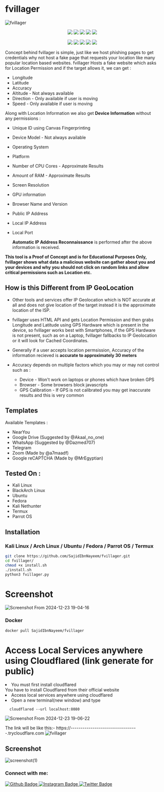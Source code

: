 # fvillager
![fvillager](https://github.com/user-attachments/assets/09b7d6d2-87ed-44cf-88b7-dac0e768782f)
<p align="center">
  <img src="https://img.shields.io/badge/Version-1.2.1-green?style=for-the-badge">
  <img src="https://img.shields.io/github/license/SajidIbnNayeem/fvillager?style=for-the-badge">
  <img src="https://img.shields.io/github/stars/SajidIbnNayeem/fvillager?style=for-the-badge">
  <img src="https://img.shields.io/github/issues/SajidIbnNayeem/fvillager?color=red&style=for-the-badge">
  <img src="https://img.shields.io/github/forks/SajidIbnNayeem/fvillager?color=teal&style=for-the-badge">
</p>
<p align="center">
  <img src="https://img.shields.io/badge/Author-SajidIbnNayeem-blue?style=flat-square">
  <img src="https://img.shields.io/badge/Open%20Source-Yes-darkgreen?style=flat-square">
  <img src="https://img.shields.io/badge/Maintained%3F-Yes-lightblue?style=flat-square">
  <img src="https://img.shields.io/badge/Written%20In-Bash-darkcyan?style=flat-square">
  <img src="https://hits.seeyoufarm.com/api/count/incr/badge.svg?url=https%3A%2F%2Fgithub.com%2Fhtr-tech%2Fzphisher&title=Visitors&edge_flat=false"/></a>
</p>

Concept behind fvillager is simple,
just like we host phishing pages to get credentials why not host a fake page that requests your location like many popular location based websites.
fvillager Hosts a fake website which asks for Location Permission and if the target allows it, we can get :

* Longitude
* Latitude
* Accuracy
* Altitude - Not always available
* Direction - Only available if user is moving
* Speed - Only available if user is moving

Along with Location Information we also get **Device Information** without any permissions :

* Unique ID using Canvas Fingerprinting
* Device Model - Not always available
* Operating System
* Platform
* Number of CPU Cores - Approximate Results
* Amount of RAM - Approximate Results
* Screen Resolution
* GPU information
* Browser Name and Version
* Public IP Address
* Local IP Address
* Local Port


  **Automatic IP Address Reconnaissance** is performed after the above information is received.

**This tool is a Proof of Concept and is for Educational Purposes Only, fvillager shows what data a malicious website can gather about you and your devices and why you should not click on random links and allow critical permissions such as Location etc.**

## How is this Different from IP GeoLocation

* Other tools and services offer IP Geolocation which is NOT accurate at all and does not give location of the target instead it is the approximate location of the ISP.

* fvillager uses HTML API and gets Location Permission and then grabs Longitude and Latitude using GPS Hardware which is present in the device, so fvillager works best with Smartphones, if the GPS Hardware is not present, such as on a Laptop, fvillager fallbacks to IP Geolocation or it will look for Cached Coordinates.  

* Generally if a user accepts location permsission, Accuracy of the information recieved is **accurate to approximately 30 meters**

* Accuracy depends on multiple factors which you may or may not control such as :
  * Device - Won't work on laptops or phones which have broken GPS
  * Browser - Some browsers block javascripts
  * GPS Calibration - If GPS is not calibrated you may get inaccurate results and this is very common
 
## Templates

Available Templates : 

* NearYou
* Google Drive (Suggested by @Akaal_no_one)
* WhatsApp (Suggested by @Dazmed707)
* Telegram
* Zoom (Made by @a7maadf)
* Google reCAPTCHA (Made by @MrEgyptian)

## Tested On :

* Kali Linux
* BlackArch Linux
* Ubuntu
* Fedora
* Kali Nethunter
* Termux
* Parrot OS

## Installation

### Kali Linux / Arch Linux / Ubuntu / Fedora / Parrot OS / Termux

```bash
git clone https://github.com/SajidIbnNayeem/fvillager.git
cd fvillager/
chmod +x install.sh
./install.sh
python3 fvillager.py
```
# Screenshot
![Screenshot From 2024-12-23 19-04-16](https://github.com/user-attachments/assets/c9f55c40-0805-4393-84de-c311107a8ffc)


### Docker

```bash
docker pull SajidIbnNayeem/fvillager
```
# Access Local Services anywhere using Cloudflared (link generate for public)
<li> You must first install cloudflared</li>
  You have to install Cloudflared from their official website
<li> Access local services anywhere using cloudflared</li>
  
  <li> Open a new terminal(new window) and type</li>

```
  cloudflared --url localhost:8080
  ```
![Screenshot From 2024-12-23 19-06-22](https://github.com/user-attachments/assets/ba3efb4f-941b-460f-b3c0-fb7618beb905)

The link will be like this:- https://----------------------------------.trycloudflare.com
![fvillager](https://github.com/user-attachments/assets/cb1cc98d-3cdb-47c0-bd6a-130ed7657c64)

## Screenshot
![screenshot(1)](https://github.com/user-attachments/assets/44ab1b5d-a90e-4ecf-919e-6d3360ebd8d6)


### Connect with me:
<div id="badges">
  <a href="https://github.com/SajidIbnNayeem">
    <img src="https://img.shields.io/badge/Github-white?style=for-the-badge&logo=Github&logoColor=black" alt="Github Badge"/>
  </a>
  
   <a href="https://www.instagram.com/sajid_ibn_nayeem?igsh=MXdnNmttb292MnFuaQ==">
    <img src="https://img.shields.io/badge/Instagram-purple?style=for-the-badge&logo=instagram&logoColor=white" alt="Instagram Badge"/>
  </a>
   
   <a href="https://twitter.com/Sajid_nayeem_">
    <img src="https://img.shields.io/badge/Twitter-blue?style=for-the-badge&logo=twitter&logoColor=white" alt="Twitter Badge"/>
  </a>
</div>





